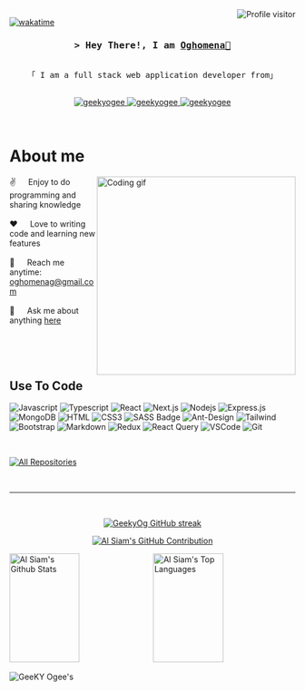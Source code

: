 <!--
<h2 align="center">
  Welcome to Al Siam World!
  <img src="https://media.giphy.com/media/hvRJCLFzcasrR4ia7z/giphy.gif" width="28">
</h2>
-->

<!--
<p align="center">
  <a href="https://github.com/geekyog"><img src="https://readme-typing-svg.herokuapp.com/?lines=Self%20Taught%20Programmer;Front%20End%20Developer;1.5%2B%20years%20of%20coding%20experience;Always%20learning%20new%20things&center=true&width=380&height=45"></a>
</p>

 -->

<a>
  <img align="right" src="https://komarev.com/ghpvc/?username=geekyogee&label=Visitors&color=0e75b6&style=flat" alt="Profile visitor" />
</a>


[![wakatime](https://wakatime.com/badge/user/eebb3dd8-d9b2-40de-9b88-6fd6cac99dbc.svg)](https://wakatime.com/@eebb3dd8-d9b2-40de-9b88-6fd6cac99dbc)

<!-- Intro  -->
<h3 align="center">
        <samp>&gt; Hey There!, I am
                <b><a target="_blank" href="https://geekyogee.com">Oghomena👋</a></b>
        </samp>
</h3>


<p align="center"> 
  <samp>
    <br>
    「 I am a full stack web application developer from」
    <br>
    <br>
  </samp>
</p>

<p align="center">
 <a href="https://geekyogee.com" target="blank">
  <!-- <img src="https://geekyogee.com/static/media/me-about.cacbeaf3b4861f6eaec5.png" alt="geekyogee" /> -->
 </a>
 <a href="https://www.linkedin.com/in/onojuvwevwo-oghomena-984654207/" target="_blank">
  <img src="https://img.shields.io/badge/LinkedIn-0077B5?style=for-the-badge&logo=linkedin&logoColor=white" alt="geekyogee"/>
 </a>
 <!-- <a href="https://dev.to/geekyogee" target="_blank">
  <img src="https://img.shields.io/badge/dev.to-0A0A0A?style=for-the-badge&logo=dev.to&logoColor=white" alt="geekyogee" />
 </a> -->
 <!-- <a href="https://twitter.com/_geekyogee" target="_blank">
  <img src="https://img.shields.io/badge/Twitter-1DA1F2?style=for-the-badge&logo=twitter&logoColor=white" />
 </a> -->
 <a href="https://instagram.com/geekyogee" target="_blank">
  <img src="https://img.shields.io/badge/Instagram-fe4164?style=for-the-badge&logo=instagram&logoColor=white" alt="geekyogee" />
 </a> 
 <a href="https://facebook.com/geekyogee.dev" target="_blank">
  <img src="https://img.shields.io/badge/Facebook-20BEFF?&style=for-the-badge&logo=facebook&logoColor=white" alt="geekyogee"  />
  </a> 
</p>
<br />

<!-- About Section -->
 # About me
 
<p>
 <img align="right" width="350" src="https://geekyogee.com/static/media/design.43da9a975d5cf9506242.png" alt="Coding gif" />
  
 ✌️ &emsp; Enjoy to do programming and sharing knowledge <br/><br/>
 ❤️ &emsp; Love to writing code and learning new features<br/><br/>
 📧 &emsp; Reach me anytime: oghomenag@gmail.com<br/><br/>
 💬 &emsp; Ask me about anything [here](https://github.com/geekyog/geekyogee/issues)

</p>

<br/>
<br/>
<br/>

## Use To Code

![Javascript](https://img.shields.io/badge/Javascript-F0DB4F?style=for-the-badge&labelColor=black&logo=javascript&logoColor=F0DB4F)
![Typescript](https://img.shields.io/badge/Typescript-007acc?style=for-the-badge&labelColor=black&logo=typescript&logoColor=007acc)
![React](https://img.shields.io/badge/-React-61DBFB?style=for-the-badge&labelColor=black&logo=react&logoColor=61DBFB)
![Next.js](https://img.shields.io/badge/next.js-000000?style=for-the-badge&logo=nextdotjs&logoColor=white)
![Nodejs](https://img.shields.io/badge/Nodejs-3C873A?style=for-the-badge&labelColor=black&logo=node.js&logoColor=3C873A)
![Express.js](https://img.shields.io/badge/Express.js-000000?style=for-the-badge&logo=express&logoColor=white)
![MongoDB](https://img.shields.io/badge/MongoDB-4EA94B?style=for-the-badge&logo=mongodb&logoColor=white)
![HTML](https://img.shields.io/badge/HTML5-E34F26?style=for-the-badge&logo=html5&logoColor=white)
![CSS3](https://img.shields.io/badge/CSS3-1572B6?style=for-the-badge&logo=css3&logoColor=white)
![SASS Badge](https://img.shields.io/badge/Sass-CC6699?style=for-the-badge&logo=sass&logoColor=white)
![Ant-Design](https://img.shields.io/badge/AntDesign-0170FE?style=for-the-badge&logo=antdesign&logoColor=white)
![Tailwind](https://img.shields.io/badge/Tailwind_CSS-092749?style=for-the-badge&logo=tailwindcss&logoColor=06B6D4&labelColor=000000)
![Bootstrap](https://img.shields.io/badge/Bootstrap-563D7C?style=for-the-badge&logo=bootstrap&logoColor=white)
![Markdown](https://img.shields.io/badge/Markdown-000000?style=for-the-badge&logo=markdown&logoColor=white)
![Redux](https://img.shields.io/badge/Redux-593D88?style=for-the-badge&logo=redux&logoColor=white)
![React Query](https://img.shields.io/badge/-React_Query-FF4154?style=for-the-badge&logo=react%20query&logoColor=white)
![VSCode](https://img.shields.io/badge/Visual_Studio-0078d7?style=for-the-badge&logo=visual%20studio&logoColor=white)
![Git](https://img.shields.io/badge/Git-F05032?style=for-the-badge&logo=git&logoColor=white)

<br/>

<!-- ## Top Open Source -
[![iTasks](https://github-readme-stats.vercel.app/api/pin/?username=geekyogee&repo=itasks&border_color=7F3FBF&bg_color=0D1117&title_color=C9D1D9&text_color=8B949E&icon_color=7F3FBF)](https://github.com/geekyog/itasks)
[![urFolio](https://github-readme-stats.vercel.app/api/pin/?username=geekyogee&repo=urfolio&border_color=7F3FBF&bg_color=0D1117&title_color=C9D1D9&text_color=8B949E&icon_color=7F3FBF)](https://github.com/geekyog/urfolio)
[![Web Projects](https://github-readme-stats.vercel.app/api/pin/?username=geekyogee&repo=web-projects&border_color=7F3FBF&bg_color=0D1117&title_color=C9D1D9&text_color=8B949E&icon_color=7F3FBF)](https://github.com/geekyog/web-projects)
[![Al Siam Readme](https://github-readme-stats.vercel.app/api/pin/?username=geekyogee&repo=geekyogee&border_color=7F3FBF&bg_color=0D1117&title_color=C9D1D9&text_color=8B949E&icon_color=7F3FBF)](https://github.com/geekyog/geekyogee) -->

<p align="left">
  <a href="https://github.com/geekyog?tab=repositories" target="_blank"><img alt="All Repositories" title="All Repositories" src="https://img.shields.io/badge/-All%20Repos-2962FF?style=for-the-badge&logo=koding&logoColor=white"/></a>
</p>

<br/>
<hr/>
<br/>

<p align="center">
  <a href="https://github.com/geekyog">
    <img src="https://github-readme-streak-stats.herokuapp.com/?user=geekyOg&theme=radical&border=7F3FBF&background=0D1117" alt="GeekyOg GitHub streak"/>
  </a>
</p>

<p align="center">
  <a href="https://github.com/geekyog">
    <img src="https://github-profile-summary-cards.vercel.app/api/cards/profile-details?username=geekyog&theme=radical" alt="Al Siam's GitHub Contribution"/>
  </a>
</p>

<a> 
    <a href="https://github.com/geekyog"><img alt="Al Siam's Github Stats" src="https://denvercoder1-github-readme-stats.vercel.app/api?username=geekyog&show_icons=true&count_private=true&theme=react&border_color=7F3FBF&bg_color=0D1117&title_color=F85D7F&icon_color=F8D866" height="192px" width="49.5%"/></a>
  <a href="https://github.com/geekyog"><img alt="Al Siam's Top Languages" src="https://denvercoder1-github-readme-stats.vercel.app/api/top-langs/?username=geekyog&langs_count=8&layout=compact&theme=react&border_color=7F3FBF&bg_color=0D1117&title_color=F85D7F&icon_color=F8D866" height="192px" width="49.5%"/></a>
  <br/>
</a>


![GeeKY Ogee's](https://github-readme-activity-graph.vercel.app/graph?username=geekyog&custom_title=Al%20Siam's%20GitHub%20Activity%20Graph&bg_color=0D1117&color=7F3FBF&line=7F3FBF&point=7F3FBF&area_color=FFFFFF&title_color=FFFFFF&area=true)
